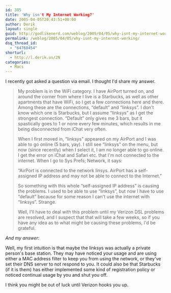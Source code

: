 ```yaml
---
id: 385
title: 'Why isn't My Internet Working?'
date: 2005-04-05T20:43:51+00:00
author: Derik
layout: single
guid: http://godlikenerd.com/weblog/2005/04/05/why-isnt-my-internet-working/
permalink: /weblog/2005/04/05/why-isnt-my-internet-working/
dsq_thread_id:
  - "64768454"
shorturl:
  - http://l.derik.us/2N
categories:
  - Macs
---
```

I recently got asked a question via email. I thought I'd share my answer.

> My problem is in the WiFi category. I have AirPort turned on, and around the corner from where I live is a Starbucks, as well as other apartments that have WiFi, so I get a few connections here and there. Among these are the connections, &#8220;default&#8221; and &#8220;linksys&#8221;. I don't know which one is Starbucks, but I assume &#8220;linksys&#8221; as I get the strongest connection. &#8220;Default&#8221; only gives me 3 bars, but it spastically goes to 1 or none every few minutes, which results in me being disconnected from iChat very often.
> 
> When I first moved in, &#8220;linksys&#8221; appeared on my AirPort and I was able to go online (5 bars, yay). I still see &#8220;linksys&#8221; on the menu, but now (since recently) when I select it, I am no longer able to go online. I get the error on iChat and Safari etc. that I'm not connected to the internet. When I go to Sys Prefs; Network, it says:
> 
> &#8220;AirPort is connected to the network linsys. AirPort has a self-assigned IP address and may not be able to connect to the Internet.&#8221;
> 
> So something with this whole &#8220;self-assigned IP address&#8221; is causing the problems. I used to be able to use &#8220;linksys&#8221;, but now I have to use &#8220;default&#8221; because for some reason I can't use the internet with &#8220;linksys&#8221;. Strange.
> 
> Well, I'll have to deal with this problem until my Verizon DSL problems are resolved, and I suspect that that will take a few weeks, so if you have any idea as to what might be causing these problems, I'd be grateful.

_And my answer:_

Well, my first intuition is that maybe the linksys was actually a private person's base station. They may have noticed your usage and are using either a MAC address filter to keep you from using the network, or they've set their DNS server to not respond to you. It could also be that Starbucks (if it is them) has either implemented some kind of registration policy or noticed continual usage by you and shut you off.

I think you might be out of luck until Verizon hooks you up.